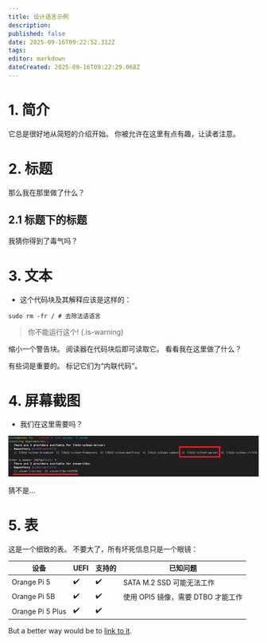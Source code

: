 ```yaml
---
title: 设计语言示例
description:
published: false
date: 2025-09-16T09:22:52.312Z
tags:
editor: markdown
dateCreated: 2025-09-16T09:22:29.068Z
---
```


# 1. 简介

它总是很好地从简短的介绍开始。 你被允许在这里有点有趣，让读者注意。

# 2. 标题

那么我在那里做了什么？

## 2.1 标题下的标题

我猜你得到了毒气吗？

# 3. 文本

- 这个代码块及其解释应该是这样的：

```
sudo rm -fr / # 去除法语语言
```

> 你不能运行这个!
> {.is-warning}

缩小一个警告块。 阅读器在代码块后即可读取它。 看看我在这里做了什么？

有些词是重要的。 标记它们为“内联代码”。

# 4. 屏幕截图

- 我们在这里需要吗？

![steam_libs_selection.png](/steam_libs_selection.png)

猜不是...

# 5. 表

这是一个细致的表。 不要大了，所有坏死信息只是一个眼镜：

| 设备               | UEFI | 支持的 | 已知问题                                |
| ---------------- | ---- | --- | ----------------------------------- |
| Orange Pi 5      | ✔️   | ✔️  | SATA M.2 SSD 可能无法工作 |
| Orange Pi 5B     | ✔️   | ✔️  | 使用 OPI5 镜像，需要 DTBO 才能工作             |
| Orange Pi 5 Plus | ✔️   | ✔️  |                                     |

But a better way would be to [link to it](/en/orangepi-5).
